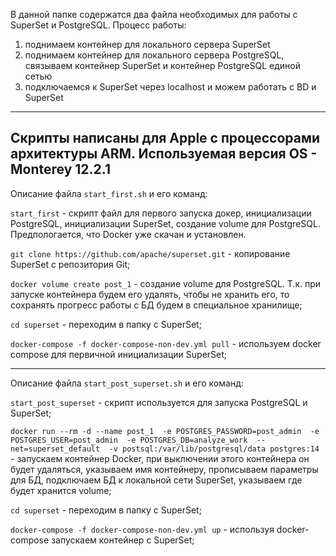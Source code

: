 В данной папке содержатся два файла необходимых для работы с SuperSet и PostgreSQL.
Процесс работы:
1) поднимаем контейнер для локального сервера SuperSet
2) поднимаем контейнер для локального сервера PostgreSQL, связываем контейнер SuperSet и контейнер PostgreSQL единой сетью
3) подключаемся к SuperSet через localhost и можем работать с BD и SuperSet

---
Скрипты написаны для Apple с процессорами архитектуры ARM. Используемая версия OS - Monterey 12.2.1
---

Описание файла `start_first.sh` и его команд:

`start_first` - скрипт файл для первого запуска докер, инициализации PostgreSQL, инициализации SuperSet, создание volume для PostgreSQL. Предпологается, что Docker уже скачан и установлен.

`git clone https://github.com/apache/superset.git` - копирование SuperSet с репозитория Git;

`docker volume create post_1` - создание volume для PostgreSQL. Т.к. при запуске контейнера будем его удалять, чтобы не хранить его, то сохранять прогресс работы с БД будем в специальное хранилище;

`cd superset` - переходим в папку с SuperSet;

`docker-compose -f docker-compose-non-dev.yml pull` - используем docker compose для первичной инициализации SuperSet;


---

Описание файла `start_post_superset.sh` и его команд:

`start_post_superset` - скрипт используется для запуска PostgreSQL и SuperSet;

`docker run --rm -d --name post_1 
  -e POSTGRES_PASSWORD=post_admin 
  -e POSTGRES_USER=post_admin 
  -e POSTGRES_DB=analyze_work 
  --net=superset_default 
  -v postsql:/var/lib/postgresql/data postgres:14` - запускаем контейнер Docker, при выключении этого контейнера он будет удаляться, указываем имя контейнеру, прописываем параметры для БД, подключаем БД к локальной сети SuperSet, указываем где будет хранится volume;
  
`cd superset` - переходим в папку с SuperSet;

`docker-compose -f docker-compose-non-dev.yml up` - используя docker-compose запускаем контейнер с SuperSet;
